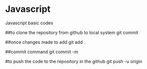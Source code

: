 # Javascript
Javascript basic codes

##to clone the repository from github to local system
git commit <https path> 

##once changes made to add
git add .

##commit command
git commit -m <relatatble message>

#to push the code to the repository in the github
git push -u origin <branchname>



